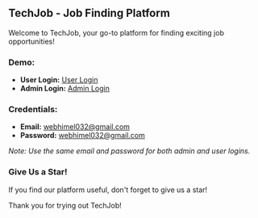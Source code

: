 ## TechJob - Job Finding Platform

Welcome to TechJob, your go-to platform for finding exciting job opportunities!

### Demo:

- **User Login:** [User Login](https://webhex.xyz/techjobs/login)
- **Admin Login:** [Admin Login](https://webhex.xyz/techjobs/login)

### Credentials:
- **Email:** webhimel032@gmail.com
- **Password:** webhimel032@gmail.com

*Note: Use the same email and password for both admin and user logins.*

### Give Us a Star!
If you find our platform useful, don't forget to give us a star!

Thank you for trying out TechJob!

